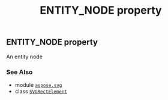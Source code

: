 ﻿---
title: ENTITY_NODE property
second_title: Aspose.SVG for Python via .NET API References
description: 
type: docs
weight: 560
url: /python-net/aspose.svg/svgrectelement/entity_node/
is_root: false
---

## ENTITY_NODE property


An entity node

### See Also
* module [`aspose.svg`](../../)
* class [`SVGRectElement`](/svg/python-net/aspose.svg/svgrectelement)
